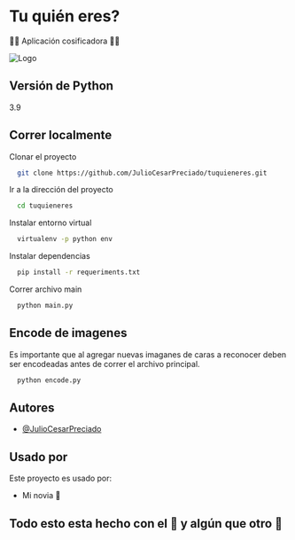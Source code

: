 # Tu quién eres?

💜🍷 Aplicación cosificadora 🍷💜

![Logo](https://upload.wikimedia.org/wikipedia/commons/thumb/0/02/Sea_Otter_%28Enhydra_lutris%29_%2825169790524%29_crop.jpg/800px-Sea_Otter_%28Enhydra_lutris%29_%2825169790524%29_crop.jpg)

## Versión de Python

3.9

## Correr localmente

Clonar el proyecto

```bash
  git clone https://github.com/JulioCesarPreciado/tuquieneres.git
```

Ir a la dirección del proyecto

```bash
  cd tuquieneres
```

Instalar entorno virtual

```bash
  virtualenv -p python env
```

Instalar dependencias

```bash
  pip install -r requeriments.txt
```

Correr archivo main

```bash
  python main.py
```

## Encode de imagenes

Es importante que al agregar nuevas imaganes de caras a reconocer deben ser encodeadas antes de correr el archivo principal.

```bash
  python encode.py
```

## Autores

- [@JulioCesarPreciado](https://www.github.com/JulioCesarPreciado)

## Usado por

Este proyecto es usado por:

- Mi novia 💜

## Todo esto esta hecho con el 💜 y algún que otro 🍷
